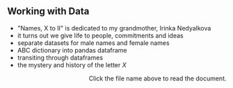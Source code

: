 ## Working with Data
- "Names, X to II" is dedicated to my grandmother, Irinka Nedyalkova
- it turns out we give life to people, commitments and ideas
- separate datasets for male names and female names
- ABC dictionary into pandas dataframe
- transiting through dataframes
- the mystery and history of the letter $X$

<p align = "right"> Click the file name above to read the document. </p>
